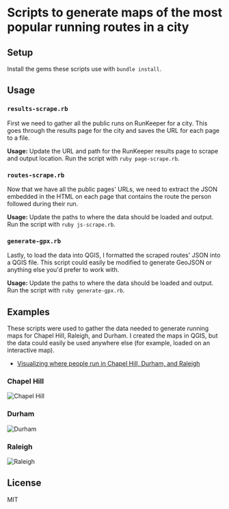 # Scripts to generate maps of the most popular running routes in a city

## Setup

Install the gems these scripts use with `bundle install`.

## Usage

### `results-scrape.rb`

First we need to gather all the public runs on RunKeeper for a city. This goes through the results page for the city and saves the URL for each page to a file.

**Usage:** Update the URL and path for the RunKeeper results page to scrape and output location. Run the script with `ruby page-scrape.rb`.

### `routes-scrape.rb`

Now that we have all the public pages' URLs, we need to extract the JSON embedded in the HTML on each page that contains the route the person followed during their run.

**Usage:** Update the paths to where the data should be loaded and output. Run the script with `ruby js-scrape.rb`.

### `generate-gpx.rb`

Lastly, to load the data into QGIS, I formatted the scraped routes' JSON into a QGIS file. This script could easily be modified to generate GeoJSON or anything else you'd prefer to work with.

**Usage:** Update the paths to where the data should be loaded and output. Run the script with `ruby generate-gpx.rb`.

## Examples

These scripts were used to gather the data needed to generate running maps for Chapel Hill, Raleigh, and Durham. I created the maps in QGIS, but the data could easily be used anywhere else (for example, loaded on an interactive map).

- [Visualizing where people run in Chapel Hill, Durham, and Raleigh](http://www.newmediacampaigns.com/blog/visualizing-most-popular-running-routes-in-chapel-hill-durham-and-raleigh)

### Chapel Hill

![Chapel Hill](http://i.imgur.com/AgKVSbr.jpg)

### Durham

![Durham](http://i.imgur.com/OI8Fls5.jpg)

### Raleigh

![Raleigh](http://i.imgur.com/Kp0vIsc.jpg)

## License

MIT